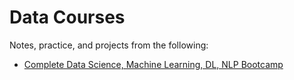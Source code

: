 # Data Courses 

Notes, practice, and projects from the following: 
* [Complete Data Science, Machine Learning, DL, NLP Bootcamp](https://www.udemy.com/course/complete-machine-learning-nlp-bootcamp-mlops-deployment)